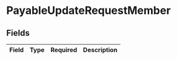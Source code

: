 # PayableUpdateRequestMember


## Fields

| Field       | Type        | Required    | Description |
| ----------- | ----------- | ----------- | ----------- |
